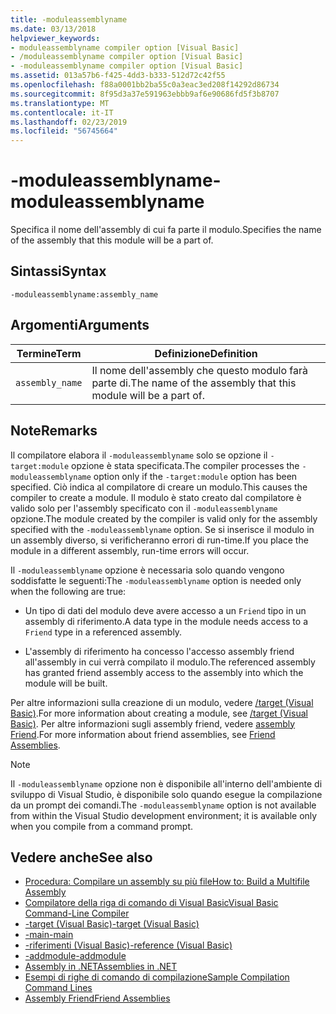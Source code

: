 ```yaml
---
title: -moduleassemblyname
ms.date: 03/13/2018
helpviewer_keywords:
- moduleassemblyname compiler option [Visual Basic]
- /moduleassemblyname compiler option [Visual Basic]
- -moduleassemblyname compiler option [Visual Basic]
ms.assetid: 013a57b6-f425-4dd3-b333-512d72c42f55
ms.openlocfilehash: f88a0001bb2ba55c0a3eac3ed208f14292d86734
ms.sourcegitcommit: 8f95d3a37e591963ebbb9af6e90686fd5f3b8707
ms.translationtype: MT
ms.contentlocale: it-IT
ms.lasthandoff: 02/23/2019
ms.locfileid: "56745664"
---
```

# <a name="-moduleassemblyname"></a><span data-ttu-id="d6c1a-102">-moduleassemblyname</span><span class="sxs-lookup"><span data-stu-id="d6c1a-102">-moduleassemblyname</span></span>
<span data-ttu-id="d6c1a-103">Specifica il nome dell'assembly di cui fa parte il modulo.</span><span class="sxs-lookup"><span data-stu-id="d6c1a-103">Specifies the name of the assembly that this module will be a part of.</span></span>  
  
## <a name="syntax"></a><span data-ttu-id="d6c1a-104">Sintassi</span><span class="sxs-lookup"><span data-stu-id="d6c1a-104">Syntax</span></span>  
  
```  
-moduleassemblyname:assembly_name  
```  
  
## <a name="arguments"></a><span data-ttu-id="d6c1a-105">Argomenti</span><span class="sxs-lookup"><span data-stu-id="d6c1a-105">Arguments</span></span>  
  
|<span data-ttu-id="d6c1a-106">Termine</span><span class="sxs-lookup"><span data-stu-id="d6c1a-106">Term</span></span>|<span data-ttu-id="d6c1a-107">Definizione</span><span class="sxs-lookup"><span data-stu-id="d6c1a-107">Definition</span></span>|  
|---|---|  
|`assembly_name`|<span data-ttu-id="d6c1a-108">Il nome dell'assembly che questo modulo farà parte di.</span><span class="sxs-lookup"><span data-stu-id="d6c1a-108">The name of the assembly that this module will be a part of.</span></span>|  
  
## <a name="remarks"></a><span data-ttu-id="d6c1a-109">Note</span><span class="sxs-lookup"><span data-stu-id="d6c1a-109">Remarks</span></span>  
 <span data-ttu-id="d6c1a-110">Il compilatore elabora il `-moduleassemblyname` solo se opzione il `-target:module` opzione è stata specificata.</span><span class="sxs-lookup"><span data-stu-id="d6c1a-110">The compiler processes the `-moduleassemblyname` option only if the `-target:module` option has been specified.</span></span> <span data-ttu-id="d6c1a-111">Ciò indica al compilatore di creare un modulo.</span><span class="sxs-lookup"><span data-stu-id="d6c1a-111">This causes the compiler to create a module.</span></span> <span data-ttu-id="d6c1a-112">Il modulo è stato creato dal compilatore è valido solo per l'assembly specificato con il `-moduleassemblyname` opzione.</span><span class="sxs-lookup"><span data-stu-id="d6c1a-112">The module created by the compiler is valid only for the assembly specified with the `-moduleassemblyname` option.</span></span> <span data-ttu-id="d6c1a-113">Se si inserisce il modulo in un assembly diverso, si verificheranno errori di run-time.</span><span class="sxs-lookup"><span data-stu-id="d6c1a-113">If you place the module in a different assembly, run-time errors will occur.</span></span>  
  
 <span data-ttu-id="d6c1a-114">Il `-moduleassemblyname` opzione è necessaria solo quando vengono soddisfatte le seguenti:</span><span class="sxs-lookup"><span data-stu-id="d6c1a-114">The `-moduleassemblyname` option is needed only when the following are true:</span></span>  
  
-   <span data-ttu-id="d6c1a-115">Un tipo di dati del modulo deve avere accesso a un `Friend` tipo in un assembly di riferimento.</span><span class="sxs-lookup"><span data-stu-id="d6c1a-115">A data type in the module needs access to a `Friend` type in a referenced assembly.</span></span>  
  
-   <span data-ttu-id="d6c1a-116">L'assembly di riferimento ha concesso l'accesso assembly friend all'assembly in cui verrà compilato il modulo.</span><span class="sxs-lookup"><span data-stu-id="d6c1a-116">The referenced assembly has granted friend assembly access to the assembly into which the module will be built.</span></span>  
  
 <span data-ttu-id="d6c1a-117">Per altre informazioni sulla creazione di un modulo, vedere [/target (Visual Basic)](../../../visual-basic/reference/command-line-compiler/target.md).</span><span class="sxs-lookup"><span data-stu-id="d6c1a-117">For more information about creating a module, see [/target (Visual Basic)](../../../visual-basic/reference/command-line-compiler/target.md).</span></span> <span data-ttu-id="d6c1a-118">Per altre informazioni sugli assembly friend, vedere [assembly Friend](../../programming-guide/concepts/assemblies-gac/friend-assemblies.md).</span><span class="sxs-lookup"><span data-stu-id="d6c1a-118">For more information about friend assemblies, see [Friend Assemblies](../../programming-guide/concepts/assemblies-gac/friend-assemblies.md).</span></span>  
  
> [!NOTE]
>  <span data-ttu-id="d6c1a-119">Il `-moduleassemblyname` opzione non è disponibile all'interno dell'ambiente di sviluppo di Visual Studio, è disponibile solo quando esegue la compilazione da un prompt dei comandi.</span><span class="sxs-lookup"><span data-stu-id="d6c1a-119">The `-moduleassemblyname` option is not available from within the Visual Studio development environment; it is available only when you compile from a command prompt.</span></span>  
  
## <a name="see-also"></a><span data-ttu-id="d6c1a-120">Vedere anche</span><span class="sxs-lookup"><span data-stu-id="d6c1a-120">See also</span></span>
- [<span data-ttu-id="d6c1a-121">Procedura: Compilare un assembly su più file</span><span class="sxs-lookup"><span data-stu-id="d6c1a-121">How to: Build a Multifile Assembly</span></span>](../../../framework/app-domains/how-to-build-a-multifile-assembly.md)
- [<span data-ttu-id="d6c1a-122">Compilatore della riga di comando di Visual Basic</span><span class="sxs-lookup"><span data-stu-id="d6c1a-122">Visual Basic Command-Line Compiler</span></span>](../../../visual-basic/reference/command-line-compiler/index.md)
- [<span data-ttu-id="d6c1a-123">-target (Visual Basic)</span><span class="sxs-lookup"><span data-stu-id="d6c1a-123">-target (Visual Basic)</span></span>](../../../visual-basic/reference/command-line-compiler/target.md)
- [<span data-ttu-id="d6c1a-124">-main</span><span class="sxs-lookup"><span data-stu-id="d6c1a-124">-main</span></span>](../../../visual-basic/reference/command-line-compiler/main.md)
- [<span data-ttu-id="d6c1a-125">-riferimenti (Visual Basic)</span><span class="sxs-lookup"><span data-stu-id="d6c1a-125">-reference (Visual Basic)</span></span>](../../../visual-basic/reference/command-line-compiler/reference.md)
- [<span data-ttu-id="d6c1a-126">-addmodule</span><span class="sxs-lookup"><span data-stu-id="d6c1a-126">-addmodule</span></span>](../../../visual-basic/reference/command-line-compiler/addmodule.md)
- [<span data-ttu-id="d6c1a-127">Assembly in .NET</span><span class="sxs-lookup"><span data-stu-id="d6c1a-127">Assemblies in .NET</span></span>](../../../standard/assembly/index.md)
- [<span data-ttu-id="d6c1a-128">Esempi di righe di comando di compilazione</span><span class="sxs-lookup"><span data-stu-id="d6c1a-128">Sample Compilation Command Lines</span></span>](../../../visual-basic/reference/command-line-compiler/sample-compilation-command-lines.md)
- [<span data-ttu-id="d6c1a-129">Assembly Friend</span><span class="sxs-lookup"><span data-stu-id="d6c1a-129">Friend Assemblies</span></span>](../../programming-guide/concepts/assemblies-gac/friend-assemblies.md)
